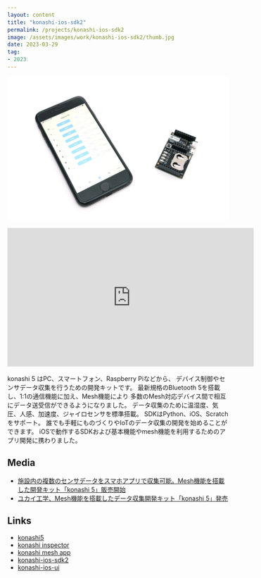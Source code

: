 ```yaml
---
layout: content
title: "konashi-ios-sdk2"
permalink: /projects/konashi-ios-sdk2
image: /assets/images/work/konashi-ios-sdk2/thumb.jpg
date: 2023-03-29
tag:
- 2023
---
```


![](/assets/images/work/konashi-ios-sdk2/top.jpg)

<iframe width="560" height="315" src="https://www.youtube.com/watch?v=PK-boEFdObk" frameborder="0" allow="accelerometer; autoplay; encrypted-media; gyroscope; picture-in-picture" allowfullscreen></iframe>

konashi 5 はPC、スマートフォン、Raspberry Piなどから、
デバイス制御やセンサデータ収集を行うための開発キットです。
最新規格のBluetooth 5を搭載し、1:1の通信機能に加え、Mesh機能により
多数のMesh対応デバイス間で相互にデータ送受信ができるようになりました。
データ収集のために温湿度、気圧、人感、加速度、ジャイロセンサを標準搭載。
SDKはPython、iOS、Scratchをサポート。
誰でも手軽にものづくりやIoTのデータ収集の開発を始めることができます。
iOSで動作するSDKおよび基本機能やmesh機能を利用するためのアプリ開発に携わりました。

## Media
- [施設内の複数のセンサデータをスマホアプリで収集可能。Mesh機能を搭載した開発キット「konashi 5」販売開始](https://prtimes.jp/main/html/rd/p/000000198.000015618.html)
- [ユカイ工学、Mesh機能を搭載したデータ収集開発キット「konashi 5」発売](https://fabcross.jp/news/2023/20230726_yukai_datacollectionboard_konashi5.html)

## Links
- [konashi5](https://store.ux-xu.com/products/konashi)
- [konashi inspector](https://apps.apple.com/jp/app/konashi-inspector2/id6449477119)
- [konashi mesh app](https://apps.apple.com/jp/app/konashi-mesh-app/id6449479101)
- [konashi-ios-sdk2](https://github.com/YUKAI/konashi-ios-sdk2)
- [konashi-ios-ui](https://github.com/YUKAI/konashi-ios-ui)